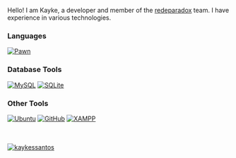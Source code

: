 Hello! I am Kayke, a developer and member of the [redeparadox](https://redeparadox.com/) team. I have experience in various technologies.

### Languages

[![Pawn](https://img.shields.io/badge/Pawn-dbb284?style=for-the-badge&logo=pawn&logoColor=white)](https://github.com/pawn-lang)

### Database Tools

[![MySQL](https://img.shields.io/badge/MySQL-4479A1?style=for-the-badge&logo=mysql&logoColor=white)](https://www.mysql.com/)
[![SQLite](https://img.shields.io/badge/SQLite-003B57?style=for-the-badge&logo=sqlite&logoColor=white)](https://sqlite.org/index.html)


### Other Tools

[![Ubuntu](https://img.shields.io/badge/Ubuntu-E95420?style=for-the-badge&logo=ubuntu&logoColor=white)](https://ubuntu.com/)
[![GitHub](https://img.shields.io/badge/GitHub-181717?style=for-the-badge&logo=github&logoColor=white)](https://github.com)
[![XAMPP](https://img.shields.io/badge/XAMPP-FB7A24?style=for-the-badge&logo=xampp&logoColor=white)](https://www.apachefriends.org/index.html)

<br />
<br />

<!-- <a href="https://github.com/KaykeCity/KaykeCity">
  <img align="center" src="https://github-readme-stats.anuraghazra1.vercel.app/api/top-langs/?username=KaykeCity&theme=radical" />
</a> -->

<a href="https://github.com/kaykessantos/kaykessantos">
  <img align="center" src="https://github-readme-stats.anuraghazra1.vercel.app/api?username=kaykessantos&show_icons=true&theme=radical&line_height=27" alt="kaykessantos" />
</a>
